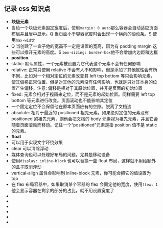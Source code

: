 ## 记录 css 知识点

-   **块级元素**
-   当给一个块级元素固定宽度后，使用`margin: 0 auto`那么容器会自动适应页面布局并且居中显示。Q 当页面小于容器宽度时会出现一个横向的滚动条。S 使用`max-width`
-   Q 当创建了一盒子他的宽高不一定是设置的宽高，因为有 padding margin 这些可以撑开元素的高度。S
    `box-sizing: border-box`他不会增加内边距和边框
-   **position**
-   static: 默认属性，一个元素被设置为它代表这个元素不会有任何影响
-   relative: 正常只使用 relative 不会有人不和影响，但是添加了其他属性会有所不同，比如对一个相对定位的元素改变其 left top bottom 等只会影响元素，使其偏移正常位置，但是对其他的元素没有任何影响，也就是只对其本身的位置产生偏移。注意: 偏移是相对于其原始位置，并非是页面的初始位置
-   fixed: 元素会相对于视窗来定位，而不是元素的起始位置。同样需要 left top bottom 等元素进行改变。页面滚动也不能影响其定位
-   一个固定定位不会保留他在原本页面应有的空隙。脱离了文档流
-   absolute: 相对于最近的 positioned 祖先元素。如果绝对定位的元素没有 positioned 的祖先元素，则他会把文档的 body 元素视为祖先元素，并且它会随着页面滚动而移动。记住一个“positioned”元素是指 position 值不是 static 的元素。
-   **float**
-   可以用于实现文字环绕效果
-   clear 可以清除浮动
-   媒体查询也可以处理好布局的问题，尤其是移动设备
-   使用`display: inline-block` 也可以替换一些 float 布局，这样就不用给额外的盒子取消浮动
-   vertical-align 属性会影响到 inline-block 元素，你可能会把它的值设置为 top
-   在 flex 布局容器中，如果取消某个容器的 flex 会固定他的宽度，使用`flex: 1` 他会显示容器在剩余的部分的占比，就不用设置宽度了
-
-
-
-
-
-
